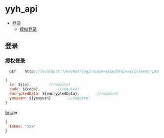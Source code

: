 # yyh_api


* [登录](#登录)
    * [授权登录](#授权登录)


## 登录
### 授权登录
```js
  GET    http://localhost:?/wechat/login?code=${code}&iv=${iv}&encryptedData=${encryptedData}&youyuan=${youyuan}
```
```js
{
  iv: ${iv},        //require!
  code: ${code},        //require!
  encryptedData: ${encryptedData},        //require!
  youyuan: ${youyuan}        //require!
}
```
返回=>
```js
{
  token: "xxx"
}
```